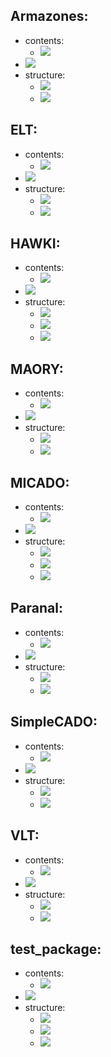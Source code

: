 
## Armazones: 
  * contents: 
    * [![](https://img.shields.io/badge/all_yamls_readable-True-green)]()
  * [![](https://img.shields.io/badge/package_type-support-blue)]()
  * structure: 
    * [![](https://img.shields.io/badge/no_missing_files-True-green)]()
    * [![](https://img.shields.io/badge/self_named_yaml-True-green)]()
## ELT: 
  * contents: 
    * [![](https://img.shields.io/badge/all_yamls_readable-True-green)]()
  * [![](https://img.shields.io/badge/package_type-support-blue)]()
  * structure: 
    * [![](https://img.shields.io/badge/no_missing_files-True-green)]()
    * [![](https://img.shields.io/badge/self_named_yaml-True-green)]()
## HAWKI: 
  * contents: 
    * [![](https://img.shields.io/badge/all_yamls_readable-True-green)]()
  * [![](https://img.shields.io/badge/package_type-observation-blueviolet)]()
  * structure: 
    * [![](https://img.shields.io/badge/default_yaml-True-green)]()
    * [![](https://img.shields.io/badge/no_missing_files-True-green)]()
    * [![](https://img.shields.io/badge/self_named_yaml-True-green)]()
## MAORY: 
  * contents: 
    * [![](https://img.shields.io/badge/all_yamls_readable-True-green)]()
  * [![](https://img.shields.io/badge/package_type-support-blue)]()
  * structure: 
    * [![](https://img.shields.io/badge/no_missing_files-True-green)]()
    * [![](https://img.shields.io/badge/self_named_yaml-True-green)]()
## MICADO: 
  * contents: 
    * [![](https://img.shields.io/badge/all_yamls_readable-True-green)]()
  * [![](https://img.shields.io/badge/package_type-observation-blueviolet)]()
  * structure: 
    * [![](https://img.shields.io/badge/default_yaml-True-green)]()
    * [![](https://img.shields.io/badge/no_missing_files-True-green)]()
    * [![](https://img.shields.io/badge/self_named_yaml-True-green)]()
## Paranal: 
  * contents: 
    * [![](https://img.shields.io/badge/all_yamls_readable-True-green)]()
  * [![](https://img.shields.io/badge/package_type-support-blue)]()
  * structure: 
    * [![](https://img.shields.io/badge/no_missing_files-True-green)]()
    * [![](https://img.shields.io/badge/self_named_yaml-True-green)]()
## SimpleCADO: 
  * contents: 
    * [![](https://img.shields.io/badge/all_yamls_readable-True-green)]()
  * [![](https://img.shields.io/badge/package_type-support-blue)]()
  * structure: 
    * [![](https://img.shields.io/badge/no_missing_files-True-green)]()
    * [![](https://img.shields.io/badge/self_named_yaml-True-green)]()
## VLT: 
  * contents: 
    * [![](https://img.shields.io/badge/all_yamls_readable-True-green)]()
  * [![](https://img.shields.io/badge/package_type-support-blue)]()
  * structure: 
    * [![](https://img.shields.io/badge/no_missing_files-True-green)]()
    * [![](https://img.shields.io/badge/self_named_yaml-True-green)]()
## test_package: 
  * contents: 
    * [![](https://img.shields.io/badge/all_yamls_readable-True-green)]()
  * [![](https://img.shields.io/badge/package_type-observation-blueviolet)]()
  * structure: 
    * [![](https://img.shields.io/badge/default_yaml-True-green)]()
    * [![](https://img.shields.io/badge/no_missing_files-True-green)]()
    * [![](https://img.shields.io/badge/self_named_yaml-True-green)]()